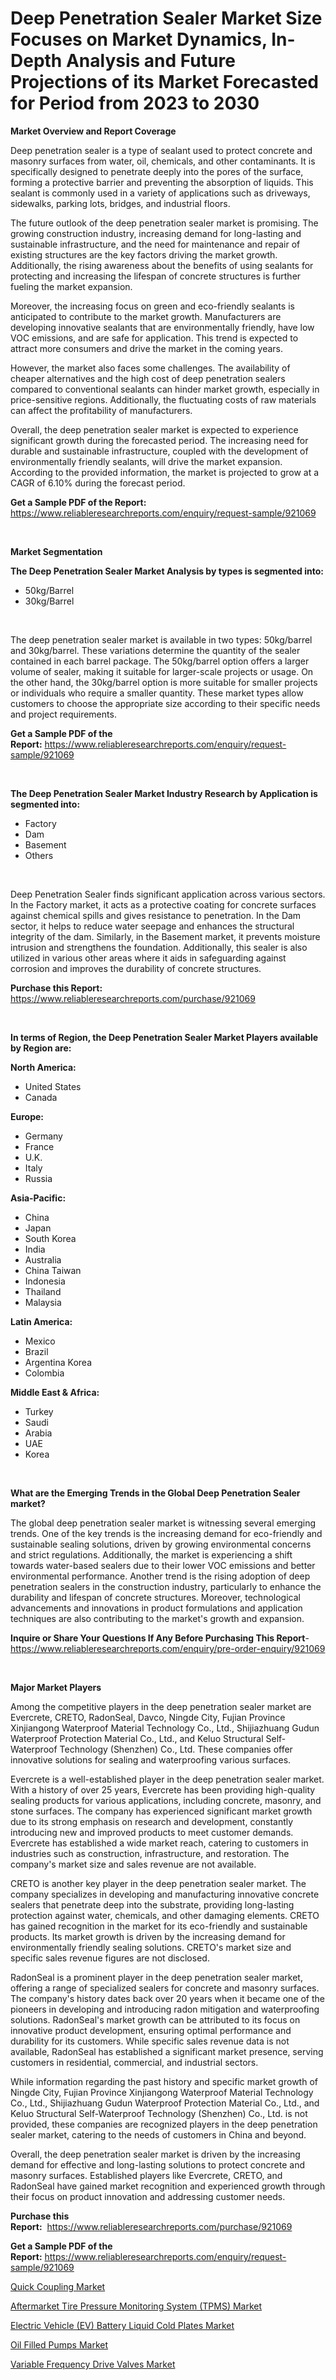 <p><h1>Deep Penetration Sealer Market Size Focuses on Market Dynamics, In-Depth Analysis and Future Projections of its Market Forecasted for Period from 2023 to 2030</h1></p><p><strong>Market Overview and Report Coverage</strong></p>
<p><p>Deep penetration sealer is a type of sealant used to protect concrete and masonry surfaces from water, oil, chemicals, and other contaminants. It is specifically designed to penetrate deeply into the pores of the surface, forming a protective barrier and preventing the absorption of liquids. This sealant is commonly used in a variety of applications such as driveways, sidewalks, parking lots, bridges, and industrial floors.</p><p>The future outlook of the deep penetration sealer market is promising. The growing construction industry, increasing demand for long-lasting and sustainable infrastructure, and the need for maintenance and repair of existing structures are the key factors driving the market growth. Additionally, the rising awareness about the benefits of using sealants for protecting and increasing the lifespan of concrete structures is further fueling the market expansion.</p><p>Moreover, the increasing focus on green and eco-friendly sealants is anticipated to contribute to the market growth. Manufacturers are developing innovative sealants that are environmentally friendly, have low VOC emissions, and are safe for application. This trend is expected to attract more consumers and drive the market in the coming years.</p><p>However, the market also faces some challenges. The availability of cheaper alternatives and the high cost of deep penetration sealers compared to conventional sealants can hinder market growth, especially in price-sensitive regions. Additionally, the fluctuating costs of raw materials can affect the profitability of manufacturers.</p><p>Overall, the deep penetration sealer market is expected to experience significant growth during the forecasted period. The increasing need for durable and sustainable infrastructure, coupled with the development of environmentally friendly sealants, will drive the market expansion. According to the provided information, the market is projected to grow at a CAGR of 6.10% during the forecast period.</p></p>
<p><strong>Get a Sample PDF of the Report:</strong> <a href="https://www.reliableresearchreports.com/enquiry/request-sample/921069">https://www.reliableresearchreports.com/enquiry/request-sample/921069</a></p>
<p>&nbsp;</p>
<p><strong>Market Segmentation</strong></p>
<p><strong>The Deep Penetration Sealer Market Analysis by types is segmented into:</strong></p>
<p><ul><li>50kg/Barrel</li><li>30kg/Barrel</li></ul></p>
<p>&nbsp;</p>
<p><p>The deep penetration sealer market is available in two types: 50kg/barrel and 30kg/barrel. These variations determine the quantity of the sealer contained in each barrel package. The 50kg/barrel option offers a larger volume of sealer, making it suitable for larger-scale projects or usage. On the other hand, the 30kg/barrel option is more suitable for smaller projects or individuals who require a smaller quantity. These market types allow customers to choose the appropriate size according to their specific needs and project requirements.</p></p>
<p><strong>Get a Sample PDF of the Report:</strong>&nbsp;<a href="https://www.reliableresearchreports.com/enquiry/request-sample/921069">https://www.reliableresearchreports.com/enquiry/request-sample/921069</a></p>
<p>&nbsp;</p>
<p><strong>The Deep Penetration Sealer Market Industry Research by Application is segmented into:</strong></p>
<p><ul><li>Factory</li><li>Dam</li><li>Basement</li><li>Others</li></ul></p>
<p>&nbsp;</p>
<p><p>Deep Penetration Sealer finds significant application across various sectors. In the Factory market, it acts as a protective coating for concrete surfaces against chemical spills and gives resistance to penetration. In the Dam sector, it helps to reduce water seepage and enhances the structural integrity of the dam. Similarly, in the Basement market, it prevents moisture intrusion and strengthens the foundation. Additionally, this sealer is also utilized in various other areas where it aids in safeguarding against corrosion and improves the durability of concrete structures.</p></p>
<p><strong>Purchase this Report:</strong>&nbsp; <a href="https://www.reliableresearchreports.com/purchase/921069">https://www.reliableresearchreports.com/purchase/921069</a></p>
<p>&nbsp;</p>
<p><strong>In terms of Region, the Deep Penetration Sealer Market Players available by Region are:</strong></p>
<p>
    <p> <strong> North America: </strong>
        <ul>
            <li>United States</li>
            <li>Canada</li>
        </ul>
        </p> 
    <p> <strong> Europe: </strong>
        <ul>
            <li>Germany</li>
            <li>France</li>
            <li>U.K.</li>
            <li>Italy</li>
            <li>Russia</li>
        </ul>
        </p> 
    <p> <strong> Asia-Pacific: </strong>
        <ul>
            <li>China</li>
            <li>Japan</li>
            <li>South Korea</li>
            <li>India</li>
            <li>Australia</li>
            <li>China Taiwan</li>
            <li>Indonesia</li>
            <li>Thailand</li>
            <li>Malaysia</li>
        </ul>
        </p> 
    <p> <strong> Latin America: </strong>
        <ul>
            <li>Mexico</li>
            <li>Brazil</li>
            <li>Argentina Korea</li>
            <li>Colombia</li>
        </ul>
        </p> 
    <p> <strong> Middle East & Africa: </strong>
        <ul>
            <li>Turkey</li>
            <li>Saudi</li>
            <li>Arabia</li>
            <li>UAE</li>
            <li>Korea</li>
        </ul>
    </p>
    </p>
<p>&nbsp;</p>
<p><strong>What are the Emerging Trends in the Global Deep Penetration Sealer market?</strong></p>
<p><p>The global deep penetration sealer market is witnessing several emerging trends. One of the key trends is the increasing demand for eco-friendly and sustainable sealing solutions, driven by growing environmental concerns and strict regulations. Additionally, the market is experiencing a shift towards water-based sealers due to their lower VOC emissions and better environmental performance. Another trend is the rising adoption of deep penetration sealers in the construction industry, particularly to enhance the durability and lifespan of concrete structures. Moreover, technological advancements and innovations in product formulations and application techniques are also contributing to the market's growth and expansion.</p></p>
<p><strong>Inquire or Share Your Questions If Any Before Purchasing This Report</strong>- <a href="https://www.reliableresearchreports.com/enquiry/pre-order-enquiry/921069">https://www.reliableresearchreports.com/enquiry/pre-order-enquiry/921069</a></p>
<p>&nbsp;</p>
<p><strong>Major Market Players</strong></p>
<p><p>Among the competitive players in the deep penetration sealer market are Evercrete, CRETO, RadonSeal, Davco, Ningde City, Fujian Province Xinjiangong Waterproof Material Technology Co., Ltd., Shijiazhuang Gudun Waterproof Protection Material Co., Ltd., and Keluo Structural Self-Waterproof Technology (Shenzhen) Co., Ltd. These companies offer innovative solutions for sealing and waterproofing various surfaces.</p><p>Evercrete is a well-established player in the deep penetration sealer market. With a history of over 25 years, Evercrete has been providing high-quality sealing products for various applications, including concrete, masonry, and stone surfaces. The company has experienced significant market growth due to its strong emphasis on research and development, constantly introducing new and improved products to meet customer demands. Evercrete has established a wide market reach, catering to customers in industries such as construction, infrastructure, and restoration. The company's market size and sales revenue are not available.</p><p>CRETO is another key player in the deep penetration sealer market. The company specializes in developing and manufacturing innovative concrete sealers that penetrate deep into the substrate, providing long-lasting protection against water, chemicals, and other damaging elements. CRETO has gained recognition in the market for its eco-friendly and sustainable products. Its market growth is driven by the increasing demand for environmentally friendly sealing solutions. CRETO's market size and specific sales revenue figures are not disclosed.</p><p>RadonSeal is a prominent player in the deep penetration sealer market, offering a range of specialized sealers for concrete and masonry surfaces. The company's history dates back over 20 years when it became one of the pioneers in developing and introducing radon mitigation and waterproofing solutions. RadonSeal's market growth can be attributed to its focus on innovative product development, ensuring optimal performance and durability for its customers. While specific sales revenue data is not available, RadonSeal has established a significant market presence, serving customers in residential, commercial, and industrial sectors.</p><p>While information regarding the past history and specific market growth of Ningde City, Fujian Province Xinjiangong Waterproof Material Technology Co., Ltd., Shijiazhuang Gudun Waterproof Protection Material Co., Ltd., and Keluo Structural Self-Waterproof Technology (Shenzhen) Co., Ltd. is not provided, these companies are recognized players in the deep penetration sealer market, catering to the needs of customers in China and beyond.</p><p>Overall, the deep penetration sealer market is driven by the increasing demand for effective and long-lasting solutions to protect concrete and masonry surfaces. Established players like Evercrete, CRETO, and RadonSeal have gained market recognition and experienced growth through their focus on product innovation and addressing customer needs.</p></p>
<p><strong>Purchase this Report:</strong>&nbsp;&nbsp;<a href="https://www.reliableresearchreports.com/purchase/921069">https://www.reliableresearchreports.com/purchase/921069</a></p>
<p></p>
<p><strong>Get a Sample PDF of the Report:</strong>&nbsp;<a href="https://www.reliableresearchreports.com/enquiry/request-sample/921069">https://www.reliableresearchreports.com/enquiry/request-sample/921069</a></p>
<p><p><a href="https://medium.com/@marieriley2012/quick-coupling-market-furnishes-information-on-market-share-market-trends-and-market-growth-47805d8902a7">Quick Coupling Market</a></p><p><a href="https://github.com/aasishrp01/Market-Research-Report-List-1/blob/main/aftermarket-tire-pressure-monitoring-system-tpms-market.md">Aftermarket Tire Pressure Monitoring System (TPMS) Market</a></p><p><a href="https://github.com/Paul14Anderson63/Market-Research-Report-List-1/blob/main/electric-vehicle-ev-battery-liquid-cold-plates-market.md">Electric Vehicle (EV) Battery Liquid Cold Plates Market</a></p><p><a href="https://www.linkedin.com/pulse/oil-filled-pumps-market-research-report-provides-thorough-qjv6e/">Oil Filled Pumps Market</a></p><p><a href="https://www.linkedin.com/pulse/variable-frequency-drive-valves-market-share-amp-new-trends-kmpge/">Variable Frequency Drive Valves Market</a></p></p>